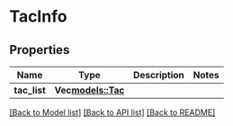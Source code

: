# TacInfo

## Properties
Name | Type | Description | Notes
------------ | ------------- | ------------- | -------------
**tac_list** | **Vec<models::Tac>** |  | 

[[Back to Model list]](../README.md#documentation-for-models) [[Back to API list]](../README.md#documentation-for-api-endpoints) [[Back to README]](../README.md)


